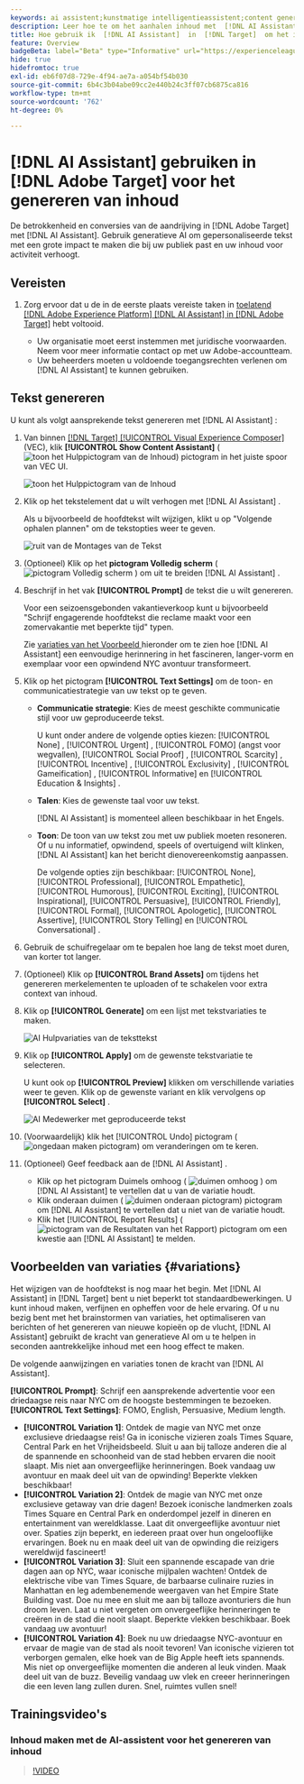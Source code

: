 ```yaml
---
keywords: ai assistent;kunstmatige intelligentieassistent;content genereren;content accelerator;content genereren;content genereren
description: Leer hoe te om het aanhalen inhoud met  [!DNL AI Assistant] te produceren.
title: Hoe gebruik ik  [!DNL AI Assistant]  in  [!DNL Target]  om het in dienst nemen van inhoud te produceren?
feature: Overview
badgeBeta: label="Beta" type="Informative" url="https://experienceleague.adobe.com/docs/target/using/introduction/intro.html#beta newtab=true" tooltip="Wat zijn de eigenschappen van Beta in  [!DNL Adobe Target]."
hide: true
hidefromtoc: true
exl-id: eb6f07d8-729e-4f94-ae7a-a054bf54b030
source-git-commit: 6b4c3b04abe09cc2e440b24c3ff07cb6875ca816
workflow-type: tm+mt
source-wordcount: '762'
ht-degree: 0%

---
```


# [!DNL AI Assistant] gebruiken in [!DNL Adobe Target] voor het genereren van inhoud

De betrokkenheid en conversies van de aandrijving in [!DNL Adobe Target] met [!DNL AI Assistant]. Gebruik generatieve AI om gepersonaliseerde tekst met een grote impact te maken die bij uw publiek past en uw inhoud voor activiteit verhoogt.

## Vereisten

1. Zorg ervoor dat u de in de eerste plaats vereiste taken in [ toelatend  [!DNL Adobe Experience Platform] [!DNL AI Assistant] in  [!DNL Adobe Target]](/help/main/c-intro/enabling-ai-assistant.md) hebt voltooid.

   * Uw organisatie moet eerst instemmen met juridische voorwaarden. Neem voor meer informatie contact op met uw Adobe-accountteam.
   * Uw beheerders moeten u voldoende toegangsrechten verlenen om [!DNL AI Assistant] te kunnen gebruiken.

## Tekst genereren

U kunt als volgt aansprekende tekst genereren met [!DNL AI Assistant] :

1. Van binnen [[!DNL Target] [!UICONTROL Visual Experience Composer]](/help/main/c-experiences/c-visual-experience-composer/viztarget-options.md) (VEC), klik **[!UICONTROL Show Content Assistant]** ( ![ toon het Hulppictogram van de Inhoud ](/help/main/assets/icons/MagicWand.svg)) pictogram in het juiste spoor van VEC UI.

   ![ toon het Hulppictogram van de Inhoud ](/help/main/c-intro/assets/ai-assistant-conntet-generation-icon.png)

1. Klik op het tekstelement dat u wilt verhogen met [!DNL AI Assistant] .

   Als u bijvoorbeeld de hoofdtekst wilt wijzigen, klikt u op &quot;Volgende ophalen plannen&quot; om de tekstopties weer te geven.

   ![ ruit van de Montages van de Tekst ](/help/main/c-intro/assets/ai-text-settings.png)

1. (Optioneel) Klik op het **pictogram Volledig scherm** ( ![ pictogram Volledig scherm ](/help/main/assets/icons/FullScreen.svg) ) om uit te breiden [!DNL AI Assistant] .

1. Beschrijf in het vak **[!UICONTROL Prompt]** de tekst die u wilt genereren.

   Voor een seizoensgebonden vakantieverkoop kunt u bijvoorbeeld &quot;Schrijf engagerende hoofdtekst die reclame maakt voor een zomervakantie met beperkte tijd&quot; typen.

   Zie [ variaties van het Voorbeeld ](#variations) hieronder om te zien hoe [!DNL AI Assistant] een eenvoudige herinnering in het fascineren, langer-vorm en exemplaar voor een opwindend NYC avontuur transformeert.

1. Klik op het pictogram **[!UICONTROL Text Settings]** om de toon- en communicatiestrategie van uw tekst op te geven.

   * **Communicatie strategie**: Kies de meest geschikte communicatie stijl voor uw geproduceerde tekst.

     U kunt onder andere de volgende opties kiezen: [!UICONTROL None] , [!UICONTROL Urgent] , [!UICONTROL FOMO] (angst voor wegvallen), [!UICONTROL Social Proof] , [!UICONTROL Scarcity] , [!UICONTROL Incentive] , [!UICONTROL Exclusivity] , [!UICONTROL Gameification] , [!UICONTROL Informative] en [!UICONTROL Education & Insights] .

   * **Talen**: Kies de gewenste taal voor uw tekst.

     [!DNL AI Assistant] is momenteel alleen beschikbaar in het Engels.

   * **Toon**: De toon van uw tekst zou met uw publiek moeten resoneren. Of u nu informatief, opwindend, speels of overtuigend wilt klinken, [!DNL AI Assistant] kan het bericht dienovereenkomstig aanpassen.

     De volgende opties zijn beschikbaar: [!UICONTROL None], [!UICONTROL Professional], [!UICONTROL Empathetic], [!UICONTROL Humorous], [!UICONTROL Exciting], [!UICONTROL Inspirational], [!UICONTROL Persuasive], [!UICONTROL Friendly], [!UICONTROL Formal], [!UICONTROL Apologetic], [!UICONTROL Assertive], [!UICONTROL  Story Telling] en [!UICONTROL Conversational] .

1. Gebruik de schuifregelaar om te bepalen hoe lang de tekst moet duren, van korter tot langer.

1. (Optioneel) Klik op **[!UICONTROL Brand Assets]** om tijdens het genereren merkelementen te uploaden of te schakelen voor extra context van inhoud.

1. Klik op **[!UICONTROL Generate]** om een lijst met tekstvariaties te maken.

   ![ AI Hulpvariaties van de teksttekst ](/help/main/c-intro/assets/ai-variations-text.png)

1. Klik op **[!UICONTROL Apply]** om de gewenste tekstvariatie te selecteren.

   U kunt ook op **[!UICONTROL Preview]** klikken om verschillende variaties weer te geven. Klik op de gewenste variant en klik vervolgens op **[!UICONTROL Select]** .

   ![ AI Medewerker met geproduceerde tekst ](/help/main/c-intro/assets/ai-text-done.png)

1. (Voorwaardelijk) klik het [!UICONTROL Undo] pictogram ( ![ ongedaan maken pictogram ](/help/main/assets/icons/Undo.svg)) om veranderingen om te keren.

1. (Optioneel) Geef feedback aan de [!DNL AI Assistant] .

   * Klik op het pictogram Duimels omhoog ( ![ duimen omhoog ](/help/main/assets/icons/ThumbUp.svg) ) om [!DNL AI Assistant] te vertellen dat u van de variatie houdt.
   * Klik onderaan duimen ( ![ duimen onderaan pictogram ](/help/main/assets/icons/ThumbDown.svg)) pictogram om [!DNL AI Assistant] te vertellen dat u niet van de variatie houdt.
   * Klik het [!UICONTROL Report Results] ( ![ pictogram van de Resultaten van het Rapport ](/help/main/assets/icons/Flag.svg)) pictogram om een kwestie aan [!DNL AI Assistant] te melden.

## Voorbeelden van variaties {#variations}

Het wijzigen van de hoofdtekst is nog maar het begin. Met [!DNL AI Assistant] in [!DNL Target] bent u niet beperkt tot standaardbewerkingen. U kunt inhoud maken, verfijnen en opheffen voor de hele ervaring. Of u nu bezig bent met het brainstormen van variaties, het optimaliseren van berichten of het genereren van nieuwe kopieën op de vlucht, [!DNL AI Assistant] gebruikt de kracht van generatieve AI om u te helpen in seconden aantrekkelijke inhoud met een hoog effect te maken.

De volgende aanwijzingen en variaties tonen de kracht van [!DNL AI Assistant].

**[!UICONTROL Prompt]**: Schrijf een aansprekende advertentie voor een driedaagse reis naar NYC om de hoogste bestemmingen te bezoeken.
**[!UICONTROL Text Settings]**: FOMO, English, Persuasive, Medium length.
* **[!UICONTROL Variation 1]**: Ontdek de magie van NYC met onze exclusieve driedaagse reis! Ga in iconische vizieren zoals Times Square, Central Park en het Vrijheidsbeeld. Sluit u aan bij talloze anderen die al de spannende en schoonheid van de stad hebben ervaren die nooit slaapt. Mis niet aan onvergeeflijke herinneringen. Boek vandaag uw avontuur en maak deel uit van de opwinding! Beperkte vlekken beschikbaar!
* **[!UICONTROL Variation 2]**: Ontdek de magie van NYC met onze exclusieve getaway van drie dagen! Bezoek iconische landmerken zoals Times Square en Central Park en onderdompel jezelf in dineren en entertainment van wereldklasse. Laat dit onvergeeflijke avontuur niet over. Spaties zijn beperkt, en iedereen praat over hun ongelooflijke ervaringen. Boek nu en maak deel uit van de opwinding die reizigers wereldwijd fascineert!
* **[!UICONTROL Variation 3]**: Sluit een spannende escapade van drie dagen aan op NYC, waar iconische mijlpalen wachten! Ontdek de elektrische vibe van Times Square, de barbaarse culinaire ruzies in Manhattan en leg adembenemende weergaven van het Empire State Building vast. Doe nu mee en sluit me aan bij talloze avonturiers die hun droom leven. Laat u niet vergeten om onvergeeflijke herinneringen te creëren in de stad die nooit slaapt. Beperkte vlekken beschikbaar. Boek vandaag uw avontuur!
* **[!UICONTROL Variation 4]**: Boek nu uw driedaagse NYC-avontuur en ervaar de magie van de stad als nooit tevoren! Van iconische vizieren tot verborgen gemalen, elke hoek van de Big Apple heeft iets spannends. Mis niet op onvergeeflijke momenten die anderen al leuk vinden. Maak deel uit van de buzz. Beveilig vandaag uw vlek en creeer herinneringen die een leven lang zullen duren. Snel, ruimtes vullen snel!

## Trainingsvideo&#39;s

### Inhoud maken met de AI-assistent voor het genereren van inhoud

>[!VIDEO](https://video.tv.adobe.com/v/3434635/?learn=on">https://video.tv.adobe.com/v/3434635/?learn=on)
